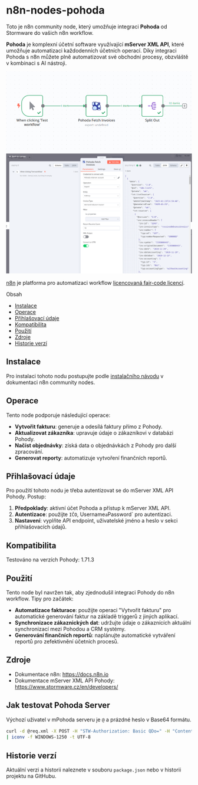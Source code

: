 # n8n-nodes-pohoda

Toto je n8n community node, který umožňuje integraci **Pohoda** od Stormware do vašich n8n workflow.

**Pohoda** je komplexní účetní software využívající **mServer XML API**, které umožňuje automatizaci každodenních
účetních operací. Díky integraci Pohoda s n8n můžete plně automatizovat své obchodní procesy, obzvláště v kombinaci s AI
nástroji.

![workflow](docs/images/workflow.png)
![screen_node](docs/images/screen_node.png)

[n8n](https://n8n.io/) je platforma pro automatizaci
workflow [licencovaná fair-code licencí](https://docs.n8n.io/reference/license/).

Obsah

- [Instalace](#instalace)
- [Operace](#operace)
- [Přihlašovací údaje](#přihlášovací-údaje)
- [Kompatibilita](#kompatibilita)
- [Použití](#použití)
- [Zdroje](#zdroje)
- [Historie verzí](#historie-verzí)

## Instalace

Pro instalaci tohoto nodu postupujte
podle [instalačního návodu](https://docs.n8n.io/integrations/community-nodes/installation/) v dokumentaci n8n community
nodes.

## Operace

Tento node podporuje následující operace:

- **Vytvořit fakturu**: generuje a odesílá faktury přímo z Pohody.
- **Aktualizovat zákazníka**: upravuje údaje o zákazníkovi v databázi Pohody.
- **Načíst objednávky**: získá data o objednávkách z Pohody pro další zpracování.
- **Generovat reporty**: automatizuje vytvoření finančních reportů.

## Přihlašovací údaje

Pro použití tohoto nodu je třeba autentizovat se do mServer XML API Pohody. Postup:

1. **Předpoklady**: aktivní účet Pohoda a přístup k mServer XML API.
2. **Autentizace**: použijte `IČO`, Username` a `Password` pro autentizaci.
3. **Nastavení**: vyplňte API endpoint, uživatelské jméno a heslo v sekci přihlašovacích údajů.

## Kompatibilita

Testováno na verzích Pohody: 1.71.3

## Použití

Tento node byl navržen tak, aby zjednodušil integraci Pohody do n8n workflow. Tipy pro začátek:

- **Automatizace fakturace**: použijte operaci "Vytvořit fakturu" pro automatické generování faktur na základě triggerů
	z jiných aplikací.
- **Synchronizace zákaznických dat**: udržujte údaje o zákaznících aktuální synchronizací mezi Pohodou a CRM systémy.
- **Generování finančních reportů**: naplánujte automatické vytváření reportů pro zefektivnění účetních procesů.

## Zdroje

- Dokumentace n8n: https://docs.n8n.io
- Dokumentace mServer XML API Pohody: https://www.stormware.cz/en/developers/

## Jak testovat Pohoda Server

Výchozí uživatel v mPohoda serveru je `@` a prázdné heslo v Base64 formátu.

```bash
curl -d @req.xml -X POST -H "STW-Authorization: Basic QDo=" -H "Content-Type: application/xml" http://10.0.111.111:3880/xml \
| iconv -f WINDOWS-1250 -t UTF-8
```

## Historie verzí

Aktuální verzi a historii naleznete v souboru `package.json` nebo v historii projektu na GitHubu.
